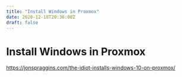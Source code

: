 ```yaml
---
title: "Install Windows in Proxmox"
date: 2020-12-18T20:36:08Z
draft: false
---
```


# Install Windows in Proxmox

https://jonspraggins.com/the-idiot-installs-windows-10-on-proxmox/

